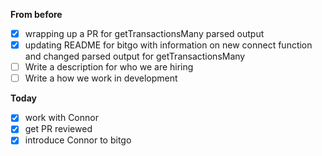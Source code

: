 **From before**
- [x] wrapping up a PR for getTransactionsMany parsed output
- [x] updating README for bitgo with information on new connect function and changed parsed output for getTransactionsMany
- [ ] Write a description for who we are hiring
- [ ] Write a how we work in development

**Today**
- [x] work with Connor
- [x] get PR reviewed
- [x] introduce Connor to bitgo
